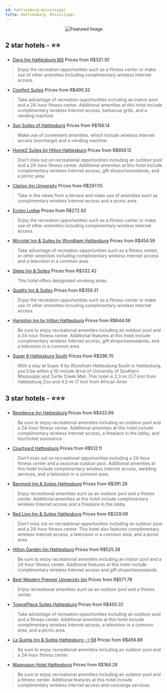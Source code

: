 ```yaml
---
id: hattiesburg-mississippi
title: Hattiesburg, Mississippi
---
```


<center><img src="https://i.travelapi.com/hotels/2000000/1250000/1246300/1246253/59821c86_z.jpg" alt="Featured Image" /></center>


##  2 star hotels - ⭐️⭐️

-    [Days Inn Hattiesburg MS](https://us.hurb.com/hotels/hattiesburg/days-inn-hattiesburg-ms-JNP-JP786539?cmp=18055) Prices from R$321.30
   > Enjoy the recreation opportunities such as a fitness center or make use of other amenities including complimentary wireless Internet access.
-    [Comfort Suites](https://us.hurb.com/hotels/hattiesburg/comfort-suites-JNP-JP204642?cmp=18055) Prices from R$490.32
   > Take advantage of recreation opportunities including an indoor pool and a 24-hour fitness center. Additional amenities at this hotel include complimentary wireless Internet access, barbecue grills, and a vending machine.
-    [Sun Suites of Hattiesburg](https://us.hurb.com/hotels/hattiesburg/sun-suites-of-hattiesburg-JNP-JP185567?cmp=18055) Prices from R$156.14
   > Make use of convenient amenities, which include wireless Internet access (surcharge) and a vending machine.
-    [Home2 Suites by Hilton Hattiesburg](https://us.hurb.com/hotels/hattiesburg/home2-suites-by-hilton-hattiesburg-JNP-JP01571Z?cmp=18055) Prices from R$656.12
   > Don't miss out on recreational opportunities including an outdoor pool and a 24-hour fitness center. Additional amenities at this hotel include complimentary wireless Internet access, gift shops/newsstands, and a picnic area.
-    [Clarion Inn University](https://us.hurb.com/hotels/hattiesburg/clarion-inn-university-JNP-JP786493?cmp=18055) Prices from R$297.05
   > Take in the views from a terrace and make use of amenities such as complimentary wireless Internet access and a picnic area.
-    [Econo Lodge](https://us.hurb.com/hotels/hattiesburg/econo-lodge-JNP-JP195229?cmp=18055) Prices from R$272.92
   > Enjoy the recreation opportunities such as a fitness center or make use of other amenities including complimentary wireless Internet access.
-    [Microtel Inn & Suites by Wyndham Hattiesburg](https://us.hurb.com/hotels/hattiesburg/microtel-inn-suites-by-wyndham-hattiesburg-JNP-JP786453?cmp=18055) Prices from R$454.59
   > Take advantage of recreation opportunities such as a fitness center, or other amenities including complimentary wireless Internet access and a television in a common area.
-    [Sleep Inn & Suites](https://us.hurb.com/hotels/hattiesburg/sleep-inn-suites-JNP-JP989272?cmp=18055) Prices from R$332.42
   > This hotel offers designated smoking areas.
-    [Quality Inn & Suites](https://us.hurb.com/hotels/hattiesburg/quality-inn-suites-JNP-JP536441?cmp=18055) Prices from R$359.31
   > Enjoy the recreation opportunities such as a fitness center or make use of other amenities including complimentary wireless Internet access.
-    [Hampton Inn by Hilton Hattiesburg](https://us.hurb.com/hotels/hattiesburg/hampton-inn-by-hilton-hattiesburg-JNP-JP00611C?cmp=18055) Prices from R$644.06
   > Be sure to enjoy recreational amenities including an outdoor pool and a 24-hour fitness center. Additional features at this hotel include complimentary wireless Internet access, gift shops/newsstands, and a television in a common area.
-    [Super 8 Hattiesburg South](https://us.hurb.com/hotels/hattiesburg/super-8-hattiesburg-south-JNP-JP990147?cmp=18055) Prices from R$296.70
   > With a stay at Super 8 by Wyndham Hattiesburg South in Hattiesburg, you'll be within a 10-minute drive of University of Southern Mississippi and Turtle Creek Mall. This hotel is 2.3 mi (3.7 km) from Hattiesburg Zoo and 4.3 mi (7 km) from African Amer

##  3 star hotels - ⭐️⭐️⭐️

-    [Residence Inn Hattiesburg](https://us.hurb.com/hotels/hattiesburg/residence-inn-hattiesburg-JNP-JP748113?cmp=18055) Prices from R$432.69
   > Be sure to enjoy recreational amenities including an outdoor pool and a 24-hour fitness center. Additional amenities at this hotel include complimentary wireless Internet access, a fireplace in the lobby, and tour/ticket assistance.
-    [Courtyard Hattiesburg](https://us.hurb.com/hotels/hattiesburg/courtyard-hattiesburg-JNP-JP190115?cmp=18055) Prices from R$512.11
   > Don't miss out on recreational opportunities including a 24-hour fitness center and a seasonal outdoor pool. Additional amenities at this hotel include complimentary wireless Internet access, wedding services, and a television in a common area.
-    [Baymont Inn & Suites Hattiesburg](https://us.hurb.com/hotels/hattiesburg/baymont-inn-suites-hattiesburg-JNP-JP184150?cmp=18055) Prices from R$391.28
   > Enjoy recreational amenities such as an outdoor pool and a fitness center. Additional amenities at this hotel include complimentary wireless Internet access and a fireplace in the lobby.
-    [Red Lion Inn & Suites Hattiesburg](https://us.hurb.com/hotels/hattiesburg/red-lion-inn-suites-hattiesburg-JNP-JP00049W?cmp=18055) Prices from R$329.09
   > Don't miss out on recreational opportunities including an outdoor pool and a 24-hour fitness center. This hotel also features complimentary wireless Internet access, a television in a common area, and a picnic area.
-    [Hilton Garden Inn Hattiesburg](https://us.hurb.com/hotels/hattiesburg/hilton-garden-inn-hattiesburg-JNP-JP185976?cmp=18055) Prices from R$525.28
   > Be sure to enjoy recreational amenities including an indoor pool and a 24-hour fitness center. Additional features at this hotel include complimentary wireless Internet access and gift shops/newsstands.
-    [Best Western Premier University Inn](https://us.hurb.com/hotels/hattiesburg/best-western-premier-university-inn-JNP-JP029662?cmp=18055) Prices from R$571.79
   > Enjoy recreational amenities such as an outdoor pool and a fitness center.
-    [TownePlace Suites Hattiesburg](https://us.hurb.com/hotels/hattiesburg/towneplace-suites-hattiesburg-JNP-JP072735?cmp=18055) Prices from R$450.32
   > Take advantage of recreation opportunities including an outdoor pool and a fitness center. Additional amenities at this hotel include complimentary wireless Internet access, a television in a common area, and a picnic area.
-    [La Quinta Inn & Suites Hattiesburg - I-59](https://us.hurb.com/hotels/hattiesburg/la-quinta-inn-suites-hattiesburg-i-59-JNP-JP952078?cmp=18055) Prices from R$456.88
   > Be sure to enjoy recreational amenities including an outdoor pool and a 24-hour fitness center.
-    [Magnuson Hotel Hattiesburg](https://us.hurb.com/hotels/hattiesburg/magnuson-hotel-hattiesburg-JNP-JP906234?cmp=18055) Prices from R$164.28
   > Be sure to enjoy recreational amenities including an outdoor pool and a fitness center. Additional features at this hotel include complimentary wireless Internet access and concierge services.
